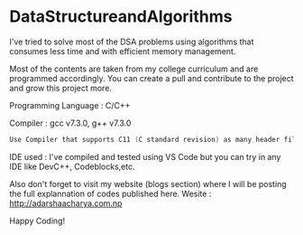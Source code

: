 # DataStructureandAlgorithms

I've tried to solve most of the DSA problems using algorithms that consumes less time and with efficient memory management.

Most of the contents are taken from my college curriculum and are programmed accordingly. You can create a pull and contribute to the project and grow this project more.

Programming Language : C/C++

Compiler : gcc v7.3.0, g++ v7.3.0

```c
Use Compiler that supports C11 (C standard revision) as many header files  are not included in older versions. [For more read here](https://github.com/becomingadarsha/DataStructureandAlgorithms/blob/master/myrequest.md) 
```

IDE used : I've compiled and tested using VS Code but you can try in any IDE like DevC++, Codeblocks,etc.


Also don't forget to visit my website (blogs section)  where I will be posting the full explannation of codes published here.
Wesite : http://adarshaacharya.com.np

Happy Coding!
